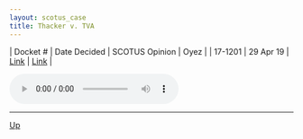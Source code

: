 ```yaml
---
layout: scotus_case
title: Thacker v. TVA
---
```


| Docket # | Date Decided | SCOTUS Opinion | Oyez |
| 17-1201 | 29 Apr 19 | [Link](https://www.supremecourt.gov/opinions/18pdf/587us1r34_bqm2.pdf) | [Link](https://www.oyez.org/cases/2018/17-1201) |

<audio controls>
   <source src='./resources/17-1201.mp3' type='audio/mpeg'>
</audio>

<object data='./resources/17-1201.pdf' type='application/pdf'></object>

---

[Up](./README.md)